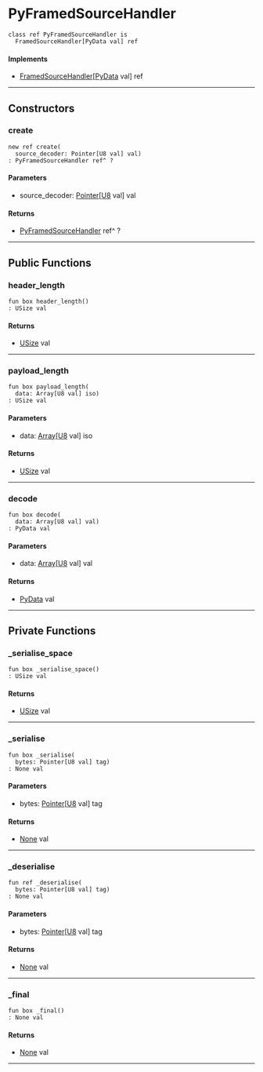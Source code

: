 # PyFramedSourceHandler

```pony
class ref PyFramedSourceHandler is
  FramedSourceHandler[PyData val] ref
```

#### Implements

* [FramedSourceHandler](wallaroo-core-source-FramedSourceHandler)\[[PyData](.-PyData) val\] ref

---

## Constructors

### create

```pony
new ref create(
  source_decoder: Pointer[U8 val] val)
: PyFramedSourceHandler ref^ ?
```
#### Parameters

*   source_decoder: [Pointer](builtin-Pointer)\[[U8](builtin-U8) val\] val

#### Returns

* [PyFramedSourceHandler](.-PyFramedSourceHandler) ref^ ?

---

## Public Functions

### header_length

```pony
fun box header_length()
: USize val
```

#### Returns

* [USize](builtin-USize) val

---

### payload_length

```pony
fun box payload_length(
  data: Array[U8 val] iso)
: USize val
```
#### Parameters

*   data: [Array](builtin-Array)\[[U8](builtin-U8) val\] iso

#### Returns

* [USize](builtin-USize) val

---

### decode

```pony
fun box decode(
  data: Array[U8 val] val)
: PyData val
```
#### Parameters

*   data: [Array](builtin-Array)\[[U8](builtin-U8) val\] val

#### Returns

* [PyData](.-PyData) val

---

## Private Functions

### _serialise_space

```pony
fun box _serialise_space()
: USize val
```

#### Returns

* [USize](builtin-USize) val

---

### _serialise

```pony
fun box _serialise(
  bytes: Pointer[U8 val] tag)
: None val
```
#### Parameters

*   bytes: [Pointer](builtin-Pointer)\[[U8](builtin-U8) val\] tag

#### Returns

* [None](builtin-None) val

---

### _deserialise

```pony
fun ref _deserialise(
  bytes: Pointer[U8 val] tag)
: None val
```
#### Parameters

*   bytes: [Pointer](builtin-Pointer)\[[U8](builtin-U8) val\] tag

#### Returns

* [None](builtin-None) val

---

### _final

```pony
fun box _final()
: None val
```

#### Returns

* [None](builtin-None) val

---

